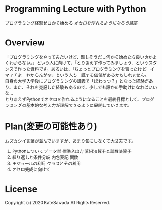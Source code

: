 # Programming Lecture with Python
プログラミング経験ゼロから始める
*オセロを作れるようになろう講座*

# Overview
「プログラミングをやってみたいけど、難しそうだし何から始めたら良いのかよくわからない。」という人に向けて、「とりあえず作ってみましょう」というスタンスで作った資料です。あるいは、「ちょっとプログラミングを習ったけど、イマイチよーわからんがな」という人も一読する価値があるかもしれません。  
自身の大学入学後にプログラミングの講義で「ほわっつ？」となった経験があり、また、それを克服した経験もあるので、少しでも誰かの手助けになればいいな…  
とりあえずPythonでオセロを作れるようになることを最終目標として、プログラミングの基本的な考え方が理解できるように展開していきます。

# Plan(変更の可能性あり)
ムズカシイ言葉が並んでいますが、あまり気にしなくて大丈夫です。  
1. Pythonについて データ型 標準入出力 算術演算子と論理演算子
2. 繰り返しと条件分岐 内包表記 関数
3. モジュールの利用 クラスとその利用
4. オセロ完成に向けて

# License
Copyright (c) 2020 KateSawada All Rights Reserved.
